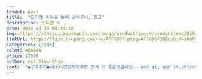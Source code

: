 ```yaml
---
layout: post 
title:  "모리앤 비누꽃 쁘띠 꽃바구니, 핑크" 
description: 모리앤 비 ..
date: 2020-04-30 05:44:30 
img: https://static.coupangcdn.com/image/product/image/vendoritem/2019/05/03/3595502828/cf56fc02-1f91-40a6-8cb3-1ceaecd5ccdb.jpg 
linkUrl: https://link.coupang.com/re/AFFSDP?lptag=AF3600438&subid=ahnPublicAsk&pageKey=72378178&itemId=241340806&vendorItemId=3595502828&traceid=V0-113-cf3f427c0ad2172c 
categories: [1015] 
color: A6A6A6 
price: 17650 
author: Ask View Shop 
cont:  "●구매후기●<br/>만원차이라면 큰게 더 좋은것같네요~~ and gt; and lt;<br/>만족합니다.<br/><br/>어버이날  꽃과 선물 드릴려고 일찍샀어요 딱땅에서 살려면 품절이 많터라구요  꽃색깔이 참 예쁘네요 크기도 적당하고요 가격도 좋아요  맘에 쏙 들어요 벌써 뿌듯 합니다<br/>어버이날 돈꽃다발 만들어드리려고 미리 구매했습니다.<br/><br/>원래 비누꽃이 이렇게 저렴한가요.<br/><br/>제가 두개주문햇어요.<br/> 약만원차이인데 사이즈 차이가 많이나네요.<br/><br/>조화같지 않고 예쁘네요~~^^크기가 너무 작지 않을까 걱정했는데 20*20정도 생각하시면 될것같아요<br/>처음사봣는데 이쁘네요^^<br/>포장 구겨지지않게 잘왔구요 겉에 비닐씌워져서 보내져서 드릴때까지 보관하기좋겠어요.<br/> 생화사다가 비누꽃이 예쁘길래 시켜봤습니다.<br/> 아담한 사이즈로 드릴분들은 괜찮을것같아요<br/>" 
---
```

